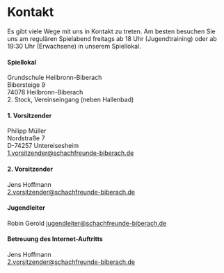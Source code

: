 # Kontakt

Es gibt viele Wege mit uns in Kontakt zu treten. Am besten besuchen Sie uns am regulären Spielabend freitags ab 18 Uhr (Jugendtraining) oder ab 19:30 Uhr (Erwachsene) in unserem Spiellokal.

#### Spiellokal

Grundschule Heilbronn-Biberach  
Bibersteige 9  
74078 Heilbronn-Biberach  
2\. Stock, Vereinseingang (neben Hallenbad)

#### 1. Vorsitzender

Philipp Müller  
Nordstraße 7  
D-74257 Untereisesheim  
1.vorsitzender@schachfreunde-biberach.de

#### 2. Vorsitzender

Jens Hoffmann  
2.vorsitzender@schachfreunde-biberach.de

#### Jugendleiter

Robin Gerold 
jugendleiter@schachfreunde-biberach.de

#### Betreuung des Internet-Auftritts

Jens Hoffmann  
2.vorsitzender@schachfreunde-biberach.de
